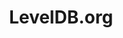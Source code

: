 ---
git: https://github.com/level
guide: https://github.com/Level/leveldb.org/blob/master/assets/static/img/logo.svg
logohandle: leveldb
sort: leveldb
title: LevelDB.org
twitter: https://x.com/leveldb
website: http://leveldb.org/
---